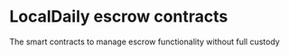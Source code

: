 # LocalDaily escrow contracts
The smart contracts to manage escrow functionality without full custody
